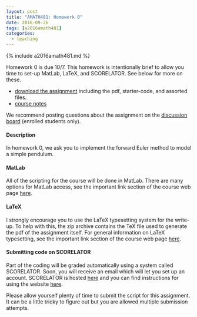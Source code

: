 ```yaml
---
layout: post
title: "AMATH481: Homework 0"
date: 2016-09-26
tags: [a2016amath481]
categories:
  - teaching
---
```


{% include a2016amath481.md %}

Homework 0 is due 10/7. This homework is intentionally brief to 
allow you time to set-up MatLab, LaTeX, and
SCORELATOR. See below for more on these. 

- [download the assignment](/teaching/courses/uw-amath-481-a-2016/resources/hw0.zip) 
including the pdf, starter-code, and assorted files.
- [course notes](/teaching/courses/uw-amath-481-a-2016/resources/581-notes-kutz.pdf)

We recommend posting questions about the assignment
on the [discussion board](https://canvas.uw.edu/courses/1062858/discussion_topics) 
(enrolled students only).

#### Description

In homework 0, we ask you to implement the 
forward Euler method to model a simple 
pendulum.

#### MatLab

All of the scripting for the course will
be done in MatLab. There are many options for
MatLab access, see the important link section
of the course web page 
[here](/teaching/courses/uw-amath-481-a-2016/#links).

#### LaTeX

I strongly encourage you to use the 
LaTeX typesetting system for the write-up.
To help with this, the zip archive 
contains the TeX file used to generate the 
pdf of the assignment itself. For general
information on LaTeX typesetting, see the 
important link section of the course web page
[here](/teaching/courses/uw-amath-481-a-2016/#links).

#### Submitting code on SCORELATOR

Part of the coding will be graded automatically
using a system called SCORELATOR. Soon, you will
receive an email which will let you set up an 
account. SCORELATOR is hosted [here](http://carajillo.amath.washington.edu/)
and you can find instructions for using the website
[here](/teaching/courses/uw-amath-481-a-2016/resources/scorelator_student.pdf).

Please allow yourself plenty of time to submit
the script for this assignment. It can be a little 
tricky to figure out but you are allowed multiple 
submission attempts.
